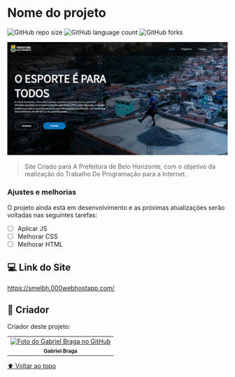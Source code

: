 # Nome do projeto

<!---Esses são exemplos. Veja https://shields.io para outras pessoas ou para personalizar este conjunto de escudos. Você pode querer incluir dependências, status do projeto e informações de licença aqui--->

![GitHub repo size](https://img.shields.io/github/repo-size/Gabriell-Braga/PPI_GabrielBraga?style=for-the-badge)
![GitHub language count](https://img.shields.io/github/languages/count/Gabriell-Braga/PPI_GabrielBraga?style=for-the-badge)
![GitHub forks](https://img.shields.io/github/forks/Gabriell-Braga/PPI_GabrielBraga?style=for-the-badge)

<img src="assets/img/imagem-site.png" alt="imagem-site">

> Site Criado para A Prefeitura de Belo Horizonte, com o objetivo da realização do Trabalho De Programação para a Internet.

### Ajustes e melhorias

O projeto ainda está em desenvolvimento e as próximas atualizações serão voltadas nas seguintes tarefas:

- [ ] Aplicar JS
- [ ] Melhorar CSS
- [ ] Melhorar HTML

## 💻 Link do Site

https://smelbh.000webhostapp.com/
## 🤝 Criador

Criador deste projeto:

<table>
  <tr>
    <td align="center">
      <a href="#">
        <img src="https://avatars.githubusercontent.com/u/73250873?v=4" width="100px;" alt="Foto do Gabriel Braga no GitHub"/><br>
        <sub>
          <b>Gabriel Braga</b>
        </sub>
      </a>
    </td>
  </tr>
</table>

[⬆ Voltar ao topo](#nome-do-projeto)<br>
